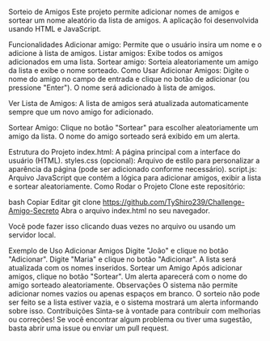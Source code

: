 Sorteio de Amigos
Este projeto permite adicionar nomes de amigos e sortear um nome aleatório da lista de amigos. A aplicação foi desenvolvida usando HTML e JavaScript.

Funcionalidades
Adicionar amigo: Permite que o usuário insira um nome e o adicione à lista de amigos.
Listar amigos: Exibe todos os amigos adicionados em uma lista.
Sortear amigo: Sorteia aleatoriamente um amigo da lista e exibe o nome sorteado.
Como Usar
Adicionar Amigos:
Digite o nome do amigo no campo de entrada e clique no botão de adicionar (ou pressione "Enter"). O nome será adicionado à lista de amigos.

Ver Lista de Amigos:
A lista de amigos será atualizada automaticamente sempre que um novo amigo for adicionado.

Sortear Amigo:
Clique no botão "Sortear" para escolher aleatoriamente um amigo da lista. O nome do amigo sorteado será exibido em um alerta.

Estrutura do Projeto
index.html: A página principal com a interface do usuário (HTML).
styles.css (opcional): Arquivo de estilo para personalizar a aparência da página (pode ser adicionado conforme necessário).
script.js: Arquivo JavaScript que contém a lógica para adicionar amigos, exibir a lista e sortear aleatoriamente.
Como Rodar o Projeto
Clone este repositório:

bash
Copiar
Editar
git clone https://github.com/TyShiro239/Challenge-Amigo-Secreto
Abra o arquivo index.html no seu navegador.

Você pode fazer isso clicando duas vezes no arquivo ou usando um servidor local.

Exemplo de Uso
Adicionar Amigos
Digite "João" e clique no botão "Adicionar".
Digite "Maria" e clique no botão "Adicionar".
A lista será atualizada com os nomes inseridos.
Sortear um Amigo
Após adicionar amigos, clique no botão "Sortear".
Um alerta aparecerá com o nome do amigo sorteado aleatoriamente.
Observações
O sistema não permite adicionar nomes vazios ou apenas espaços em branco.
O sorteio não pode ser feito se a lista estiver vazia, e o sistema mostrará um alerta informando sobre isso.
Contribuições
Sinta-se à vontade para contribuir com melhorias ou correções! Se você encontrar algum problema ou tiver uma sugestão, basta abrir uma issue ou enviar um pull request.
